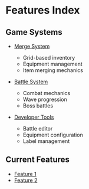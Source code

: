 # Features Index

## Game Systems
- [Merge System](merge-system/README.md)
  - Grid-based inventory
  - Equipment management
  - Item merging mechanics

- [Battle System](battle-system/README.md)
  - Combat mechanics
  - Wave progression
  - Boss battles

- [Developer Tools](developer-tools/README.md)
  - Battle editor
  - Equipment configuration
  - Label management

## Current Features
- [Feature 1](feature-1/README.md)
- [Feature 2](feature-2/README.md) 